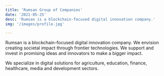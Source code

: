 ```yaml
---
title: 'Rumsan Group of Companies'
date: '2021-05-25'
desc: 'Rumsan is a blockchain-focused digital innovation company.'
img: '/images/profile.jpg'

---
```


Rumsan is a blockchain-focused digital innovation company.
We envision creating societal impact through frontier technologies. 
We support and invest in promising ideas and innovators to make a bigger impact.

We specialize in digital solutions for agriculture, education,
finance, healthcare, media and development sectors.